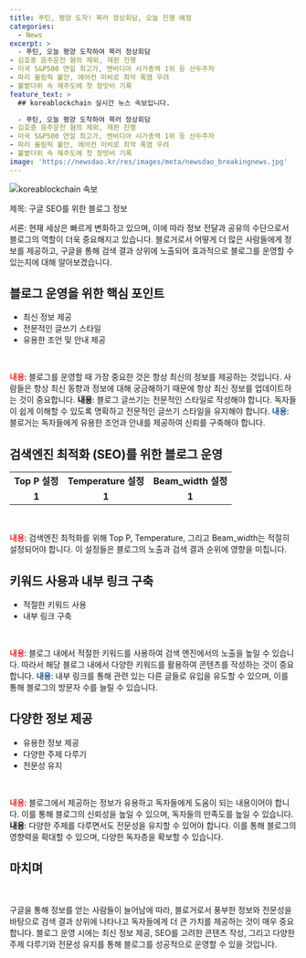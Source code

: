 ```yaml
---
title: 푸틴, 평양 도착! 북러 정상회담, 오늘 진행 예정
categories:
  - News
excerpt: >
  - 푸틴, 오늘 평양 도착하여 북러 정상회담
- 김호중 음주운전 혐의 제외, 재판 진행
- 미국 S&P500 연일 최고가, 엔비디아 시가총액 1위 등 선두주자
- 파리 올림픽 불안, 에어컨 미비로 최악 폭염 우려
- 불볕더위 속 제주도에 첫 장맛비 기록
feature_text: >
  ## koreablockchain 실시간 뉴스 속보입니다.

  - 푸틴, 오늘 평양 도착하여 북러 정상회담
- 김호중 음주운전 혐의 제외, 재판 진행
- 미국 S&P500 연일 최고가, 엔비디아 시가총액 1위 등 선두주자
- 파리 올림픽 불안, 에어컨 미비로 최악 폭염 우려
- 불볕더위 속 제주도에 첫 장맛비 기록
image: 'https://newsdao.kr/res/images/meta/newsdao_breakingnews.jpg'
---
```


<p><img src="https://newsdao.kr/res/images/meta/newsdao_breakingnews.jpg" alt="koreablockchain 속보" /></p>

<p>제목: 구글 SEO를 위한 블로그 정보</p>

<p>서론:
현재 세상은 빠르게 변화하고 있으며, 이에 따라 정보 전달과 공유의 수단으로서 블로그의 역할이 더욱 중요해지고 있습니다. 블로거로서 어떻게 더 많은 사람들에게 정보를 제공하고, 구글을 통해 검색 결과 상위에 노출되어 효과적으로 블로그를 운영할 수 있는지에 대해 알아보겠습니다.</p>

<h2 data-ke-size="size26">블로그 운영을 위한 핵심 포인트</h2>

<ul>
 <li>최신 정보 제공</li>
 <li>전문적인 글쓰기 스타일</li>
 <li>유용한 조언 및 안내 제공</li>
</ul>

<p data-ke-size="size16">&nbsp;</p>

<p><b><span style="color: #ee2323;">내용</span></b>: 블로그를 운영할 때 가장 중요한 것은 항상 최신의 정보를 제공하는 것입니다. 사람들은 항상 최신 동향과 정보에 대해 궁금해하기 때문에 항상 최신 정보를 업데이트하는 것이 중요합니다.
<b><span style="background-color: #21538527;">내용</span></b>: 블로그 글쓰기는 전문적인 스타일로 작성해야 합니다. 독자들이 쉽게 이해할 수 있도록 명확하고 전문적인 글쓰기 스타일을 유지해야 합니다.
<b><span style="color: #1a5490;">내용</span></b>: 블로거는 독자들에게 유용한 조언과 안내를 제공하여 신뢰를 구축해야 합니다.</p>

<h2 data-ke-size="size26">검색엔진 최적화 (SEO)를 위한 블로그 운영</h2>

<table>
 <tr>
  <td style="text-align: center; height: 17px;"><b>Top P 설정</b></td>
  <td style="text-align: center; height: 17px;"><b>Temperature 설정</b></td>
  <td style="text-align: center; height: 17px;"><b>Beam_width 설정</b></td>
 </tr>
 <tr>
  <td style="text-align: center; height: 17px;"><b>1</b></td>
  <td style="text-align: center; height: 17px;"><b>1</b></td>
  <td style="text-align: center; height: 17px;"><b>1</b></td>
 </tr>
</table>

<p data-ke-size="size16">&nbsp;</p>

<p><b><span style="color: #ee2323;">내용</span></b>: 검색엔진 최적화를 위해 Top P, Temperature, 그리고 Beam_width는 적절히 설정되어야 합니다. 이 설정들은 블로그의 노출과 검색 결과 순위에 영향을 미칩니다.</p>

<h2 data-ke-size="size26">키워드 사용과 내부 링크 구축</h2>

<ul>
 <li>적절한 키워드 사용</li>
 <li>내부 링크 구축</li>
</ul>

<p data-ke-size="size16">&nbsp;</p>

<p><b><span style="color: #ee2323;">내용</span></b>: 블로그 내에서 적절한 키워드를 사용하여 검색 엔진에서의 노출을 높일 수 있습니다. 따라서 해당 블로그 내에서 다양한 키워드를 활용하여 콘텐츠를 작성하는 것이 중요합니다.
<b><span style="color: #1a5490;">내용</span></b>: 내부 링크를 통해 관련 있는 다른 글들로 유입을 유도할 수 있으며, 이를 통해 블로그의 방문자 수를 늘릴 수 있습니다.</p>

<h2 data-ke-size="size26">다양한 정보 제공</h2>

<ul>
 <li>유용한 정보 제공</li>
 <li>다양한 주제 다루기</li>
 <li>전문성 유지</li>
</ul>

<p data-ke-size="size16">&nbsp;</p>

<p><b><span style="color: #ee2323;">내용</span></b>: 블로그에서 제공하는 정보가 유용하고 독자들에게 도움이 되는 내용이어야 합니다. 이를 통해 블로그의 신뢰성을 높일 수 있으며, 독자들의 만족도를 높일 수 있습니다.
<b><span style="background-color: #21538527;">내용</span></b>: 다양한 주제를 다루면서도 전문성을 유지할 수 있어야 합니다. 이를 통해 블로그의 영향력을 확대할 수 있으며, 다양한 독자층을 확보할 수 있습니다.</p>

<h2 data-ke-size="size26">마치며</h2>

<p data-ke-size="size16">&nbsp;</p>

<p>구글을 통해 정보를 얻는 사람들이 늘어남에 따라, 블로거로서 풍부한 정보와 전문성을 바탕으로 검색 결과 상위에 나타나고 독자들에게 더 큰 가치를 제공하는 것이 매우 중요합니다. 블로그 운영 시에는 최신 정보 제공, SEO를 고려한 콘텐츠 작성, 그리고 다양한 주제 다루기와 전문성 유지를 통해 블로그를 성공적으로 운영할 수 있을 것입니다.</p>

<p data-ke-size="size16">&nbsp;</p>

